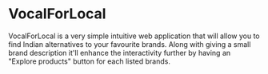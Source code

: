 # VocalForLocal
VocalForLocal is a very simple intuitive web application that will allow you to find Indian alternatives to your favourite brands. Along with giving a small brand description it'll enhance the interactivity further by having an "Explore products" button for each listed brands.
